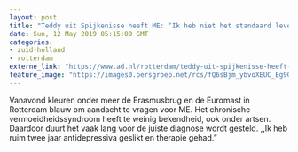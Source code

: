 ```yaml
---
layout: post
title: "Teddy uit Spijkenisse heeft ME: ‘Ik heb niet het standaard leven van een 25-jarige’"
date: Sun, 12 May 2019 05:15:00 GMT
categories: 
- zuid-holland 
- rotterdam 
externe_link: "https://www.ad.nl/rotterdam/teddy-uit-spijkenisse-heeft-me-ik-heb-niet-het-standaard-leven-van-een-25-jarige~ae5f2755/"
feature_image: "https://images0.persgroep.net/rcs/fQ6sBjm_ybvoXEUC_Eg9GPd-RZg/diocontent/147856613/_fitwidth/400/?appId=21791a8992982cd8da851550a453bd7f&quality=0.7"
---
```


Vanavond kleuren onder meer de Erasmusbrug en de Euromast in Rotterdam blauw om aandacht te vragen voor ME. Het chronische vermoeidheidssyndroom heeft te weinig bekendheid, ook onder artsen. Daardoor duurt het vaak lang voor de juiste diagnose wordt gesteld. ,,Ik heb ruim twee jaar antidepressiva geslikt en therapie gehad.”
